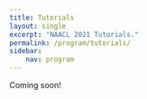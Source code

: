 ```yaml
---
title: Tutorials
layout: single
excerpt: "NAACL 2021 Tutorials."
permalink: /program/tutorials/
sidebar: 
    nav: program
---
```


Coming soon!
